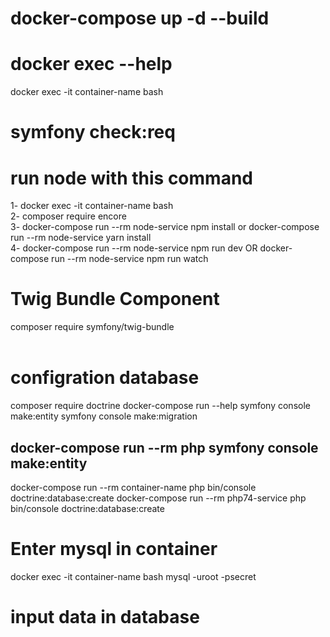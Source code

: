 # docker-compose up  -d --build


# docker exec --help
docker exec -it container-name bash

# symfony check:req



# run node with this command
1- docker exec -it container-name bash <br />
2- composer require encore <br />
3- docker-compose run --rm  node-service npm install or docker-compose run --rm  node-service yarn install<br />
4- docker-compose run --rm  node-service npm run dev OR docker-compose run --rm  node-service npm run watch<br />



# Twig Bundle Component
composer require symfony/twig-bundle<br /><br />



<!-- docker-compose run --rm php74-service bash -->
<!-- docker-compose run --rm node-service npm run watch -->


# configration database
composer require doctrine
docker-compose run --help
symfony console make:entity
symfony console make:migration
## docker-compose run  --rm php symfony console make:entity
docker-compose run  --rm container-name php bin/console doctrine:database:create
docker-compose run  --rm php74-service php bin/console doctrine:database:create



<!-- Symfony Flex Component -->
<!-- composer require symfony/flex -->




# Enter mysql in container
docker exec -it container-name  bash
mysql -uroot -psecret 


# input data in database
<!-- docker-compose run --rm php74-service php bin/console doctrine:fixtures:load -->









